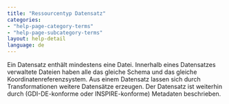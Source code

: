 ```yaml
---
title: "Ressourcentyp Datensatz"
categories:
- "help-page-category-terms"
- "help-page-subcategory-terms"
layout: help-detail
language: de
---
```


Ein Datensatz enthält mindestens eine Datei. Innerhalb eines Datensatzes verwaltete Dateien haben alle das gleiche Schema und das gleiche Koordinatenreferenzsystem. Aus einem Datensatz lassen sich durch Transformationen weitere Datensätze erzeugen. Der Datensatz ist weiterhin durch (GDI-DE-konforme oder INSPIRE-konforme) Metadaten beschrieben.
